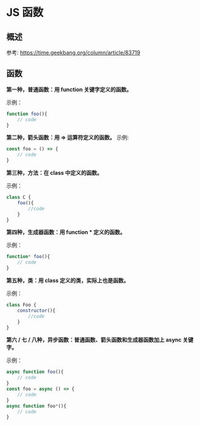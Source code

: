 # JS 函数

## 概述

参考: https://time.geekbang.org/column/article/83719

## 函数

**第一种，普通函数：用 function 关键字定义的函数。**

示例：

```js
function foo(){
    // code
}

```

**第二种，箭头函数：用 => 运算符定义的函数。**
示例:

```js
const foo = () => {
    // code
}

```

**第三种，方法：在 class 中定义的函数。**

示例：

```js
class C {
    foo(){
        //code
    }
}

```

**第四种，生成器函数：用 function \* 定义的函数。**

示例：

```js
function* foo(){
    // code
}

```

**第五种，类：用 class 定义的类，实际上也是函数。**

示例：

```js
class Foo {
    constructor(){
        //code
    }
}

```

**第六 / 七 / 八种，异步函数：普通函数、箭头函数和生成器函数加上 async 关键字。**

示例：

```js
async function foo(){
    // code
}
const foo = async () => {
    // code
}
async function foo*(){
    // code
}

```






